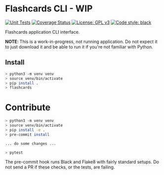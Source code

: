 # Flashcards CLI - WIP

[![Unit Tests](https://github.com/ebisu-flashcards/flashcards-cli/actions/workflows/tests.yml/badge.svg)](https://github.com/ebisu-flashcards/flashcards-cli/actions/workflows/tests.yml)  [![Coverage Status](https://coveralls.io/repos/github/ebisu-flashcards/flashcards-cli/badge.svg)](https://coveralls.io/github/ebisu-flashcards/flashcards-cli)  [![License: GPL v3](https://img.shields.io/badge/License-GPLv3-blue.svg)](https://www.gnu.org/licenses/gpl-3.0)   <a href="https://github.com/psf/black"><img alt="Code style: black" src="https://img.shields.io/badge/code%20style-black-000000.svg"></a>

Flashcards application CLI interface.

**NOTE**: This is a work-in-progress, not running application. 
Do not expect it to just download it and be able to run it if you're not
familiar with Python.

## Install

```bash
> python3 -m venv venv
> source venv/bin/activate
> pip install .
> flashcards
```

# Contribute

```bash
> python3 -m venv venv
> source venv/bin/activate
> pip install -e .
> pre-commit install

... do some changes ...

> pytest
```
The pre-commit hook runs Black and Flake8 with fairly standard setups. Do not send a PR if these checks, or the tests, are failing.
